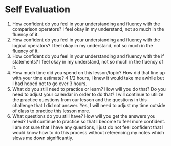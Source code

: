 # Self Evaluation

1. How confident do you feel in your understanding and fluency with the comparison operators? I feel okay in my understand, not so much in the fluency of it.
1. How confident do you feel in your understanding and fluency with the logical operators? I feel okay in my understand, not so much in the fluency of it.
1. How confident do you feel in your understanding and fluency with the if statements? I feel okay in my understand, not so much in the fluency of it.
1. How much time did you spend on this lesson/topic? How did that line up with your time estimate? 4 1/2 hours, I knew it would take me awhile but I had hoped not to go over 3 hours.
1. What do you still need to practice or learn? How will you do that? Do you need to adjust your calendar in order to do that? I will continue to utilize the practice questions from our lesson and the questions in this challenge that I did not answer. Yes, I will need to adjust my time outside of class to practice this lesson more.
1. What questions do you still have? How will you get the answers you need? I will continue to practice so that I become to feel more confident. I am not sure that I have any questions, I just do not feel confident that I would know how to do this process without referencing my notes which slows me down significantly.

